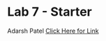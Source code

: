 # Lab 7 - Starter
Adarsh Patel
[Click Here for Link](https://adarsh249.github.io/Lab7_Starter/index.html)